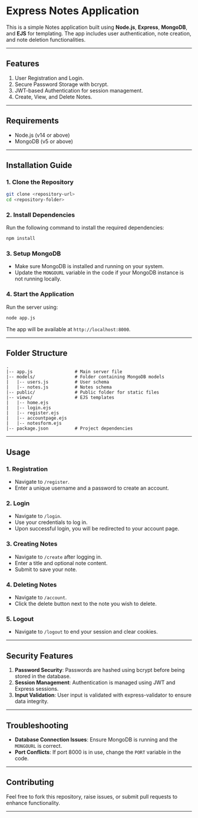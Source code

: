 # Express Notes Application

This is a simple Notes application built using **Node.js**, **Express**, **MongoDB**, and **EJS** for templating. The app includes user authentication, note creation, and note deletion functionalities.

---

## Features

1. User Registration and Login.
2. Secure Password Storage with bcrypt.
3. JWT-based Authentication for session management.
4. Create, View, and Delete Notes.

---

## Requirements

- Node.js (v14 or above)
- MongoDB (v5 or above)

---

## Installation Guide

### 1. Clone the Repository
```bash
git clone <repository-url>
cd <repository-folder>
```

### 2. Install Dependencies
Run the following command to install the required dependencies:
```bash
npm install
```

### 3. Setup MongoDB
- Make sure MongoDB is installed and running on your system.
- Update the `MONGOURL` variable in the code if your MongoDB instance is not running locally.

### 4. Start the Application
Run the server using:
```bash
node app.js
```

The app will be available at `http://localhost:8000`.

---

## Folder Structure
```
.
|-- app.js                # Main server file
|-- models/               # Folder containing MongoDB models
|   |-- users.js          # User schema
|   |-- notes.js          # Notes schema
|-- public/               # Public folder for static files
|-- views/                # EJS templates
|   |-- home.ejs
|   |-- login.ejs
|   |-- register.ejs
|   |-- accountpage.ejs
|   |-- notesform.ejs
|-- package.json          # Project dependencies
```

---

## Usage

### 1. Registration
- Navigate to `/register`.
- Enter a unique username and a password to create an account.

### 2. Login
- Navigate to `/login`.
- Use your credentials to log in.
- Upon successful login, you will be redirected to your account page.

### 3. Creating Notes
- Navigate to `/create` after logging in.
- Enter a title and optional note content.
- Submit to save your note.

### 4. Deleting Notes
- Navigate to `/account`.
- Click the delete button next to the note you wish to delete.

### 5. Logout
- Navigate to `/logout` to end your session and clear cookies.

---

## Security Features

1. **Password Security**: Passwords are hashed using bcrypt before being stored in the database.
2. **Session Management**: Authentication is managed using JWT and Express sessions.
3. **Input Validation**: User input is validated with express-validator to ensure data integrity.

---

## Troubleshooting

- **Database Connection Issues**: Ensure MongoDB is running and the `MONGOURL` is correct.
- **Port Conflicts**: If port 8000 is in use, change the `PORT` variable in the code.

---

## Contributing
Feel free to fork this repository, raise issues, or submit pull requests to enhance functionality.

---
